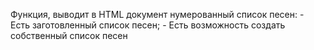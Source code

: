 Функция, выводит в HTML документ нумерованный список песен:
    - Есть заготовленный список песен;
    - Есть возможность создать собственный список песен